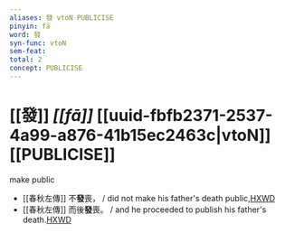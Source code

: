 ```yaml
---
aliases: 發 vtoN PUBLICISE
pinyin: fā
word: 發
syn-func: vtoN
sem-feat: 
total: 2
concept: PUBLICISE 
---
```

# [[發]] *[[fā]]*  [[uuid-fbfb2371-2537-4a99-a876-41b15ec2463c|vtoN]] [[PUBLICISE]]
make public
 - [[春秋左傳]] 不**發**喪， / did not make his father's death public,[HXWD](https://hxwd.org/textview.html?location=KR1e0001_tls_005-121a.6)
 - [[春秋左傳]] 而後**發**喪。 / and he proceeded to publish his father's death.[HXWD](https://hxwd.org/textview.html?location=KR1e0001_tls_005-129a.1)